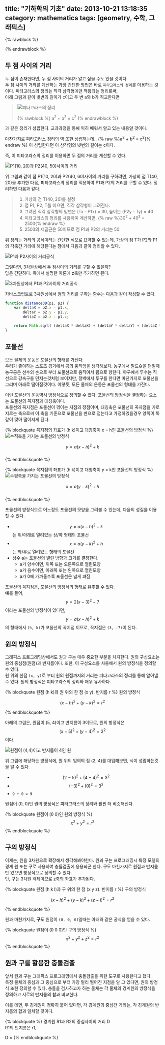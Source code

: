 title: "기하학의 기초"
date: 2013-10-21 13:18:35
category: mathematics
tags: [geometry, 수학, 그래픽스]
---
{% rawblock %}
<script type="text/javascript" src="http://cdn.mathjax.org/mathjax/latest/MathJax.js?config=default"></script>
{% endrawblock %}

## 두 점 사이의 거리

두 점이 존재한다면, 두 점 사이의 거리가 알고 싶을 수도 있을 것이다.  
두 점 사이의 거리를 계산하는 가장 간단한 방법은 바로 ``피타고라스의 정리``를 이용하는 것이다.
피타고라스의 정리는 직각 삼각형에만 적용되는 정리로써,  
아래 그림과 같이 빗변의 길이가 c이고 두 변 a와 b가 직교한다면

> ![피타고라스의 정리](/imgs/pitagoras.png)
>
> {% rawblock %}
a<sup>2</sup> + b<sup>2</sup> = c<sup>2</sup>
{% endrawblock %}

과 같은 정리가 성립한다.
교과과정을 통해 익히 배워서 알고 있는 내용일 것이다.

마찬가지로 피타고라스 정리의 역 또한 성립하는데.. {% raw %}a<sup>2</sup> + b<sup>2</sup> = c<sup>2</sup>{% endraw %} 이 성립한다면 이 삼각형의 빗변의 길이는 c이다.

즉, 이 피타고라스의 정리를 이용하면 두 점의 거리를 계산할 수 있다.

![P1(10, 20)과 P2(40, 50)사이의 거리](/imgs/pitagoras_ex1.png)

위 그림과 같이 점 P1(10, 20)과 P2(40, 60)사이의 거리를 구하려면, 가상의 점 T(40, 20)을 추가한 다음, 피타고라스의 정리를 적용하여 P1과 P2의 거리를 구할 수 있다. 정리하면 다음과 같다.

> 1. 가상의 점 T(40, 20)를 설정
> 2. 점 P1, P2, T를 이으면, 직각 삼각형이 그려진다.
> 3. 그려진 직각 삼각형의 밑변은 (Tx - P1x) = 30, 높이는 (P2y - Ty) = 40
> 4. 피타고라스의 정리를 사용하여 계산하면, {% raw %}30<sup>2</sup> + 40<sup>2</sup> = 2500{% endraw %}
> 5. 2500의 제곱근은 50이므로 점 P1과 P2의 거리는 50


위 정리는 거리의 공식이라는 간단한 식으로 요약할 수 있는데, 가상의 점 T가 P2와 P1의 각축간 거리에 해당된다는 점에서 다음과 같이 정리할 수 있다.

![P1과 P2사이의 거리공식](/imgs/pitagoras_ex2.png)


그렇다면, 3차원상에서 두 점사이의 거리를 구할 수 없을까?  
답은 간단하다. 위에서 설명한 이론에 z축만 추가하면 된다.

![3차원상에서 P1과 P2사이의 거리공식](/imgs/pitagoras_ex3.png)

자바스크립트로 3차원상에서 점의 거리를 구하는 함수는 다음과 같이 작성할 수 있다.

```js 두 점 사이의 거리
function distance3D(p1, p2) {
    var deltaX = p2.x - p1.x,
        deltaY = p2.y - p1.y,
        deltaZ = p2.z - p1.z;

    return Math.sqrt( (deltaX * deltaX) + (deltaY * deltaY) + (deltaZ * deltaZ) );
}
```
  
  
## 포물선
모든 물체의 운동은 포물선의 형태를 가진다.  
우리가 좋아하는 스포츠 경기에서 공의 움직임을 생각해보자. 농구에서 필드슛을 던질때 농구공은 선수의 손으로 부터 포물선으로 움직여서 림으로 향한다. 야구에서 투수는 직선으로 강속구를 던지는것처럼 보이지만, 절벽에서 투구를 한다면 마찬가지로 포물선을 그리며 아래로 떨어질것이다. 이렇듯, 모든 물체의 운동은 포물선의 형태를 가진다.

이런 포물선의 운동역시 방정식으로 정의할 수 있다. 포물선의 방정식을 결정하는 요소는 포물선의 꼭지점과 대칭축이다.  
포물선의 꼭지점은 포물선이 꺾이는 지점의 정점이며, 대칭축은 포물선의 꼭지점을 가로지르는 축으로써 이 축을 기준으로 포물선을 반으로 접는다고 가정하였을경우 양쪽이 똑같이 맞아 떨어지게 된다.

{% blockquote 꼭지점의 좌표가 (h k)이고 대칭축이 x = h인 포물선의 방정식 %}
![수직축을 가지는 포물선의 방정식](/imgs/parabola_v.png)

$$y = a{(x - h)}^{2} + k$$  
{% endblockquote %}
  
{% blockquote 꼭지점의 좌표가 (h k)이고 대칭축이 y = k인 포물선의 방정식 %}
![수평축을 가지는 포물선의 방정식](/imgs/parabola_h.png)  

$$x = a{(y - k)}^{2} + h$$  
{% endblockquote %}  

포물선의 방정식으로 어느정도 포물선의 모양을 그려볼 수 있는데, 다음의 성질을 이용할 수 있다.

* $$y = a{(x - h)}^{2} + k$$ 는 위/아래로 열려있는 상/하 형태의 포물선
* $$x = a{(y - k)}^{2} + h$$ 는 좌/우로 열려있는 형태의 포물선
* 상수 a는 포물선의 열린 방향과 크기를 결정한다.
	* a가 양수이면, 위쪽 또는 오른쪽으로 열린모양
	* a가 음수이면, 아래쪽 또는 왼쪽으로 열린모양
	* a가 0에 가까울수록 포물선은 넓게 펴짐

포물선의 꼭지점은, 포물선의 방정식의 형태로 유추할 수 있다.  
예를 들어, $$y = 2{(x - 3)}^{2} - 7$$ 이라는 포물선의 방정식이 있다면, $$y = a{(x - h)}^{2} + k$$ 의 형태에서 ``(h, k)``가 포물선의 꼭지점 이므로, 꼭지점은 ``(3, -7)``이 된다.

## 원의 방정식
그래픽스 프로그래밍상에서도 원과 구는 매우 중요한 부분을 차지한다. 원의 구성요소는 원의 중심점(원점)과 반지름이다. 또한, 이 구성요소를 사용해서 원의 방정식을 정의할 수 있다.  
원 위의 한점 ``(x, y)``로 부터 원의 원점까지의 거리는 피타고라스의 정리를 통해 알아낼 수 있다. 원의 방정식은 피타고라스의 정리와 매우 유사하다.

{% blockquote 원점 (h k)와 원 위의 한 점 (x y). 반지름 r %}
원의 방정식

$${ (x - h) }^{ 2 }+{ (y - k) }^{ 2 }={ r }^{ 2 }$$

{% endblockquote %}

아래의 그림은, 원점이 (5, 4)이고 반지름이 3이므로, 원의 방정식은 $${ (x - 5) }^{ 2 }+{ (y - 4) }^{ 2 }={ 3 }^{ 2 }$$ 이다.

![원점이 (4,4)이고 반지름이 4인 원](/imgs/equation-of-circle.png)

위 그림에 해당하는 방정식에, 원 위의 임의의 점 (2, 4)를 대입해보면, 식이 성립하는것을 알 수 있다.  

* $${ (2 - 5) }^{ 2 }+{ (4 - 4) }^{ 2 }={ 3 }^{ 2 }$$
* $${ (-3) }^{ 2 }+{ (0) }^{ 2 }={ 3 }^{ 2 }$$
* ``9 + 0 = 9``

원점이 (0, 0)인 원의 방정식은 피타고라스의 정리와 훨씬 더 비슷해진다.

{% blockquote 원점이 (0 0)인 원의 방정식 %}
$${ x }^{ 2 }+{ y }^{ 2 }={ r }^{ 2 }$$
{% endblockquote %}

## 구의 방정식
이제는, 원을 3차원으로 확장해서 생각해봐야한다. 원과 구는 프로그래밍시 특정 모델의 경계 원 또는 구로 사용하여 충돌검출에 응용되곤 한다. 구도 마찬가지로 원점과 반지름만 있으면 방정식으로 정의할 수 있다.  
단, 구는 3차원 객체이므로 z축의 좌표가 추가된다.

{% blockquote 원점 (h k l)과 구 위의 한 점 (x y z). 반지름 r %}
구의 방정식

$${ (x - h) }^{ 2 }+{ (y - k) }^{ 2 }+{ (z - l) }^{ 2 }={ r }^{ 2 }$$

{% endblockquote %}

원과 마찬가지로, **구**도 원점이 ``(0, 0, 0)``일때는 아래와 같은 공식을 얻을 수 있다.

{% blockquote 원점이 (0 0 0)인 구의 방정식 %}
$${ x }^{ 2 }+{ y }^{ 2 }+{ z }^{ 2 }={ r }^{ 2 }$$
{% endblockquote %}

## 원과 구를 활용한 충돌검출
앞서 원과 구는 그래픽스 프로그래밍에서 충돌검출을 위한 도구로 사용한다고 했다.  
특정 물체의 중심과 그 중심으로 부터 가장 멀리 떨어진 지점을 알 고 있다면, 원의 방정식 또한 정의할 수 있다. 충돌을 검사하고자 하는 물체는 각 물체의 경계원의 방정식을 정의하고 서로의 반지름의 합과 비교한다.  

이를 테면, 두 경계원이 정확히 붙어 있다면, 각 경계원의 중심간 거리는, 각 경계원의 반지름의 합과 일치할 것이다.

{% blockquote %}
경계원 R1과 R2의 중심사이의 거리 D  
R1의 반지름은 r1, 

D = 
{% endblockquote %}




